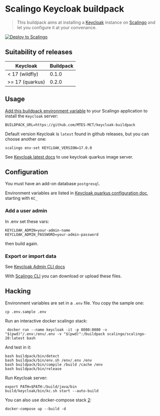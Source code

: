 # Scalingo Keycloak buildpack

> This buildpack aims at installing a [Keycloak](https://keycloak.org) instance on [Scalingo](https://www.scalingo.com) and let you configure it at your convenance.

[![Deploy to Scalingo](https://cdn.scalingo.com/deploy/button.svg)](https://my.scalingo.com/deploy?source=https://github.com/MTES-MCT/keycloak-buildpack)

## Suitability of releases

| Keycloak          | Buildpack |
|-------------------|-----------|
| < 17   (wildfly)  | 0.1.0     |
| >= 17  (quarkus)  | 0.2.0     |

## Usage

[Add this buildpack environment variable][1] to your Scalingo application to install the `Keycloak` server:

```shell
BUILDPACK_URL=https://github.com/MTES-MCT/keycloak-buildpack
```

Default version Keycloak is `latest` found in github releases, but you can choose another one:

```shell
scalingo env-set KEYCLOAK_VERSION=17.0.0
```

See [Keycloak latest docs](https://github.com/keycloak/keycloak-containers/tree/master/server-x) to use keycloak quarkus image server.

## Configuration

You must have an add-on database `postgresql`.

Environment variables are listed in [Keycloak quarkus configuration doc](https://www.keycloak.org/server/all-config), starting with `KC_`

### Add a user admin

In .env set these vars:

```shell
KEYCLOAK_ADMIN=your-admin-name
KEYCLOAK_ADMIN_PASSWORD=your-admin-password
```

then build again.

### Export or import data

See [Keycloak Admin CLI docs](https://www.keycloak.org/docs/latest/server_admin/index.html#admin-cli)

With [Scalingo CLI](https://doc.scalingo.com/platform/app/tasks#upload-an-archive-and-extract-it-on-the-server) you can download or upload these files.

## Hacking

Environment variables are set in a `.env` file. You copy the sample one:

```shell
cp .env.sample .env
```

Run an interactive docker scalingo stack:

```shell
 docker run --name keycloak -it -p 8080:8080 -v "$(pwd)"/.env:/env/.env -v "$(pwd)":/buildpack scalingo/scalingo-20:latest bash
```

And test in it:

```shell
bash buildpack/bin/detect
bash buildpack/bin/env.sh /env/.env /env
bash buildpack/bin/compile /build /cache /env
bash buildpack/bin/release
```

Run Keycloak server:

```shell
export PATH=$PATH:/build/java/bin
build/keycloak/bin/kc.sh start --auto-build
```

You can also use docker-compose stack [2]:

```shell
docker-compose up --build -d
```

[1]: https://doc.scalingo.com/platform/deployment/buildpacks/custom
[2]: https://github.com/keycloak/keycloak-containers
